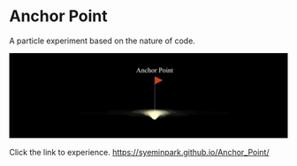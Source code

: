 # Anchor Point
A particle experiment based on the nature of code.

![alt text](https://github.com/syeminpark/Anchor_point/blob/main/anchor_point.jpg?raw=true)

Click the link to experience.
https://syeminpark.github.io/Anchor_Point/ 
